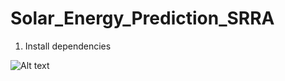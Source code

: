 # Solar_Energy_Prediction_SRRA
1) Install dependencies

<img
  src="/path/to/img.jpg](https://github.com/Debojyoti7/Solar_Energy_Prediction_SRRA/tree/main/assets/Solar-Flow-Intro.png"
  alt="Alt text"
  title="Optional title"
  style="display: inline-block; margin: 0 auto; max-width: 300px">

